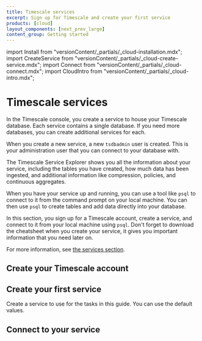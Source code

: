 ```yaml
---
title: Timescale services
excerpt: Sign up for Timescale and create your first service
products: [cloud]
layout_components: [next_prev_large]
content_group: Getting started
---
```


import Install from "versionContent/_partials/_cloud-installation.mdx";
import CreateService from "versionContent/_partials/_cloud-create-service.mdx";
import Connect from "versionContent/_partials/_cloud-connect.mdx";
import CloudIntro from "versionContent/_partials/_cloud-intro.mdx";

# Timescale services

<CloudIntro />

In the Timescale console, you create a service to house your Timescale
database. Each service contains a single database. If you need more
databases, you can create additional services for each.

When you create a new service, a new `tsdbadmin` user is created. This is your
administration user that you can connect to your database with.

The Timescale Service Explorer shows you all the information about your service,
including the tables you have created, how much data has been ingested, and
additional information like compression, policies, and continuous aggregates.

When you have your service up and running, you can use a tool like `psql` to
connect to it from the command prompt on your local machine. You can then use
`psql` to create tables and add data directly into your database.

In this section, you sign up for a Timescale account, create a service, and
connect to it from your local machine using `psql`. Don't forget to download the
cheatsheet when you create your service, it gives you important information that
you need later on.

For more information, see
[the services section][services-how-to].

## Create your Timescale account

<Collapsible heading="Creating your Timescale account" defaultExpanded={false}>

<Install />

</Collapsible>

## Create your first service

Create a service to use for the tasks in this guide. You can use the default values.

<Collapsible heading="Creating your first service" defaultExpanded={false}>

<CreateService demoData={false} />

</Collapsible>

## Connect to your service

<Collapsible heading="Connecting to your service">

<Connect />

</Collapsible>

[services-how-to]: /use-timescale/:currentVersion:/services/
